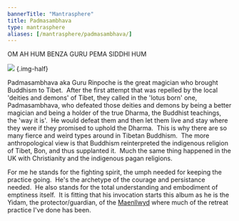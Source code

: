```yaml
---
bannerTitle: "Mantrasphere" 
title: Padmasambhava
type: mantrasphere
aliases: [/mantrasphere/padmasambhava/]
---
```



OM AH HUM BENZA GURU PEMA SIDDHI HUM  


<img src="/images/mantrasphere/padmasambhava.jpg" />  
{.img-half}


Padmasambhava aka Guru Rinpoche is the great magician who brought Buddhism to
Tibet.  After the first attempt that was repelled by the local 'deities and
demons' of Tibet, they called in the 'lotus born' one, Padmasambhava, who
defeated those deities and demons by being a better magician and being a holder
of the true Dharma, the Buddhist teachings, the 'way it is'.  He would defeat
them and then let them live and stay where they were if they promised to uphold
the Dharma.  This is why there are so many fierce and weird types around in
Tibetan Buddhism.  The more anthropological view is that Buddhism reinterpreted
the indigenous religion of Tibet, Bon, and thus supplanted it.  Much the same
thing happened in the UK with Christianity and the indigenous pagan religions.  

For me he stands for the fighting spirit, the umph needed for keeping the
practice going.  He's the archetype of the courage and persistance needed.  He
also stands for the total understanding and embodiment of emptiness itself.  It
is fitting that his invocation starts this album as he is the Yidam, the
protector/guardian, of the [Maenllwyd](http://www.westernchanfellowship.org/maenllwyd.html) where
much of the retreat practice I've done has been.
